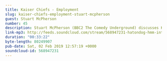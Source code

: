 ```yaml
---
title: Kaiser Chiefs - Employment
slug: kaiser-chiefs-employment-stuart-mcpherson
guest: Stuart McPherson
number: 45
description: Stuart McPherson (BBC2 The Comedy Underground) discusses Kaiser Chief&#39;s Employment with the lads.
link-mp3: http://feeds.soundcloud.com/stream/568947231-hatondog-hmm-interesting-choice-ep45-kaiser-chiefs-employment-feat-stuart-mcpherson.mp3
duration: "00:33:22"
byte-length: 80249907
pub-date: Sat, 02 Feb 2019 12:57:19 +0000
soundcloud-id: 568947231
---
```


